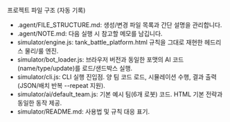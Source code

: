 프로젝트 파일 구조 (자동 기록)

- .agent/FILE_STRUCTURE.md: 생성/변경 파일 목록과 간단 설명을 관리합니다.
- .agent/NOTE.md: 다음 실행 시 참고할 메모를 남깁니다.
- simulator/engine.js: tank_battle_platform.html 규칙을 그대로 재현한 헤드리스 물리/룰 엔진.
- simulator/bot_loader.js: 브라우저 버전과 동일한 포맷의 AI 코드(name/type/update)를 로드/샌드박스 실행.
- simulator/cli.js: CLI 실행 진입점. 양 팀 코드 로드, 시뮬레이션 수행, 결과 출력(JSON/배치 반복 --repeat 지원).
- simulator/ai/default_team.js: 기본 예시 팀(6개 로봇) 코드. HTML 기본 전략과 동일한 동작 제공.
- simulator/README.md: 사용법 및 규칙 대응 표기.
